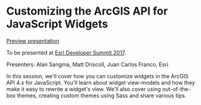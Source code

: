 # Customizing the ArcGIS API for JavaScript Widgets

[Preview presentation](https://jcfranco.github.io/dev-summit-2017-customizing-widgets/slides/#/)

To be presented at [Esri Developer Summit 2017](http://www.esri.com/events/devsummit).

Presenters: Alan Sangma, Matt Driscoll, Juan Carlos Franco, Esri

In this session, we'll cover how you can customize widgets in the ArcGIS API 4.x for JavaScript. You'll learn about widget view-models and how they make it easy to rewrite a widget's view. We'll also cover using out-of-the-box themes, creating custom themes using Sass and share various tips.